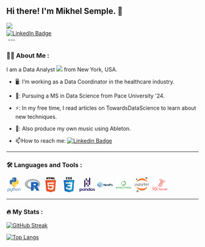 ## Hi there! I'm Mikhel Semple. 👋

<!--
**mnsemple83/mnsemple83** is a ✨ _special_ ✨ repository because its `README.md` (this file) appears on your GitHub profile.

Here are some ideas to get you started:

- 🔭 I’m currently working on a MS in Data Science at Pace University '24.
- 🌱 I’m currently learning about Machine Learning and Artificial Intelligence.
- 👯 I’m looking to collaborate on ...
- 🤔 I’m looking for help with ...
- 💬 Ask me about ...
- 📫 How to reach me: ...
- 😄 Pronouns: ...
- ⚡ Fun fact: ...
-->
<div id="header">
  <img src="https://media.giphy.com/media/cIn5fTcjnKhStIeAef/giphy.gif" width="100" />
</div>
<div id="badges">
  <a href="https://www.linkedin.com/in/mikhel-semple">
    <img src="https://img.shields.io/badge/LinkedIn-blue?style=for-the-badge&logo=linkedin&logoColor=white" alt="LinkedIn Badge"/>
  </a>
</div>
<img src="https://komarev.com/ghpvc/?username=mnsemple83&style=flat-square&color=blue" alt=""/>
---

### :man_technologist: About Me :
I am a Data Analyst <img src="https://media.giphy.com/media/WUlplcMpOCEmTGBtBW/giphy.gif" width="30"> from New York, USA.
- 🖥️: I’m working as a Data Coordinator in the healthcare industry.

- 🌱: Pursuing a MS in Data Science from Pace University '24.

- ⚡: In my free time, I read articles on TowardsDataScience to learn about new techniques.

- 🎹: Also produce my own music using Ableton.

- :mailbox:How to reach me: [![Linkedin Badge](https://img.shields.io/badge/-mnsemple-blue?style=flat&logo=Linkedin&logoColor=white)](https://www.linkedin.com/in/mikhel-semple)

---

### :hammer_and_wrench: Languages and Tools :
<div>
  <img src="https://github.com/devicons/devicon/blob/master/icons/python/python-original-wordmark.svg" title="Python" alt="Python" width="40" height="40"/>&nbsp;
  <img src="https://github.com/devicons/devicon/blob/master/icons/r/r-original.svg" title="R" alt="R" width="40" height="40"/>&nbsp;
  <img src="https://github.com/devicons/devicon/blob/master/icons/html5/html5-original-wordmark.svg" title="HTML5" alt="HTML5" width="40" height="40"/>&nbsp;
  <img src="https://github.com/devicons/devicon/blob/master/icons/css3/css3-original-wordmark.svg" title="CSS3" alt="CSS" width="40" height="40"/>&nbsp;  
  <img src="https://github.com/devicons/devicon/blob/master/icons/pandas/pandas-original-wordmark.svg" title="Pandas" alt="Pandas" width="40" height="40"/>&nbsp;
  <img src="https://github.com/devicons/devicon/blob/master/icons/numpy/numpy-original-wordmark.svg" title="Numpy" alt="Numpy" width="40" height="40"/>&nbsp;
  <img src="https://github.com/devicons/devicon/blob/master/icons/anaconda/anaconda-original-wordmark.svg" title="Anaconda" alt="Anaconda" width="40" height="40"/>&nbsp;
  <img src="https://github.com/devicons/devicon/blob/master/icons/jupyter/jupyter-original-wordmark.svg" title="Jupyter" alt="Jupyter" width="40" height="40"/>&nbsp;
  <img src="https://github.com/devicons/devicon/blob/master/icons/microsoftsqlserver/microsoftsqlserver-plain-wordmark.svg" title="Microsoft SQL Server" alt="Microsoft SQL Server" width="40" height="40"/>&nbsp;
</div>

---

### :fire: My Stats :
[![GitHub Streak](http://github-readme-streak-stats.herokuapp.com?user=mnsemple83&theme=light&background=FFFFFF)](https://git.io/streak-stats)

[![Top Langs](https://github-readme-stats.vercel.app/api/top-langs/?username=mnsemple83&layout=compact&theme=vision-friendly-light)](https://github.com/anuraghazra/github-readme-stats)

